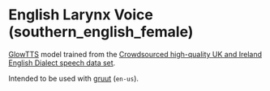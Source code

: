 # English Larynx Voice (southern\_english\_female)

[GlowTTS](https://github.com/rhasspy/glow-tts-train) model trained from the [Crowdsourced high-quality UK and Ireland English Dialect speech data set](http://openslr.org/83/).

Intended to be used with [gruut](https://github.com/rhasspy/gruut) (`en-us`).
